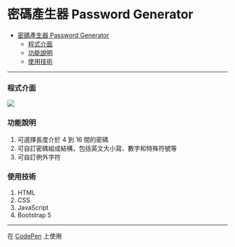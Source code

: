 # 密碼產生器 Password Generator

- [密碼產生器 Password Generator](#密碼產生器-password-generator)
    - [程式介面](#程式介面)
    - [功能說明](#功能說明)
    - [使用技術](#使用技術)

---

### 程式介面
![](https://i.imgur.com/80NpSQB.png)

### 功能說明
1. 可選擇長度介於 4 到 16 間的密碼
2. 可自訂密碼組成結構，包括英文大小寫、數字和特殊符號等
3. 可自訂例外字符

### 使用技術
1. HTML
2. CSS
3. JavaScript
4. Bootstrap 5

---

在 [CodePen](https://codepen.io/yamsiu/pen/ZEBzXgP) 上使用
